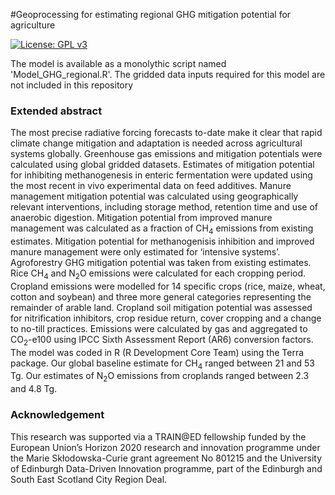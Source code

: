 #Geoprocessing for estimating regional GHG mitigation potential for agriculture
 
[![License: GPL v3](https://img.shields.io/badge/License-GPLv3-blue.svg)](https://www.gnu.org/licenses/gpl-3.0)

The model is available as a monolythic script named 'Model_GHG_regional.R'. The gridded data inputs required for this model are not included in this repository

### Extended abstract

The most precise radiative forcing forecasts to-date make it clear that rapid climate change mitigation and adaptation is needed across agricultural systems globally.
Greenhouse gas emissions and mitigation potentials were calculated using global gridded datasets. Estimates of mitigation potential for inhibiting methanogenesis in enteric fermentation were updated using the most recent in vivo experimental data on feed additives. Manure management mitigation potential was calculated using geographically relevant interventions, including storage method, retention time and use of anaerobic digestion. Mitigation potential from improved manure management was calculated as a fraction of CH<sub>4</sub> emissions from existing estimates. Mitigation potential for methanogenisis inhibition and improved manure management were only estimated for ‘intensive systems’.  
Agroforestry GHG mitigation potential was taken from existing estimates. Rice CH<sub>4</sub> and N<sub>2</sub>O emissions were calculated for each cropping period. Cropland emissions were modelled for 14 specific crops (rice, maize, wheat, cotton and soybean) and three more general categories representing the remainder of arable land. 
Cropland soil mitigation potential was assessed for nitrification inhibitors, crop residue return, cover cropping and a change to no-till practices. 
Emissions were calculated by gas and aggregated to CO<sub>2</sub>-e100 using IPCC Sixth Assessment Report (AR6) conversion factors. The model was coded in R (R Development Core Team) using the Terra package.
Our global baseline estimate for CH<sub>4</sub> ranged between 21 and 53 Tg. Our estimates of N<sub>2</sub>O emissions from croplands ranged between 2.3 and 4.8 Tg. 


### Acknowledgement

This research was supported via a TRAIN@ED fellowship funded by the European Union’s Horizon 2020 research and innovation programme under the Marie Skłodowska-Curie grant agreement No 801215 and the University of Edinburgh Data-Driven Innovation programme, part of the Edinburgh and South East Scotland City Region Deal.
